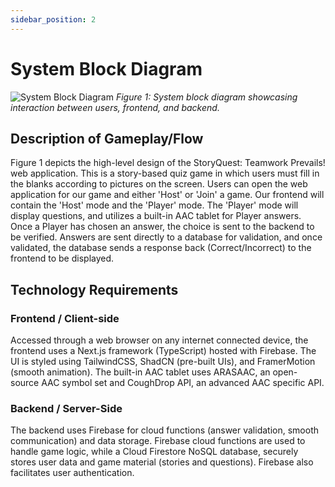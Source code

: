```yaml
---
sidebar_position: 2
---
```


# System Block Diagram

![System Block Diagram](/img/system-block-diagram_2_8_25.png)
*Figure 1: System block diagram showcasing interaction between users, frontend, and backend.*


## Description of Gameplay/Flow

Figure 1 depicts the high-level design of the StoryQuest: Teamwork Prevails! web application. This is a story-based quiz game
in which users must fill in the blanks according to pictures on the screen. Users can open the web application for our game and either 'Host' or 'Join' a game. Our frontend will contain the 'Host' mode and the
'Player' mode. The 'Player' mode will display questions, and utilizes a built-in AAC tablet for Player answers. Once a Player has chosen an answer, the choice
is sent to the backend to be verified. Answers are sent directly to a database for validation, and once validated, the database sends a response back (Correct/Incorrect) to the frontend to be displayed.


## Technology Requirements

### Frontend / Client-side
Accessed through a web browser on any internet connected device, the frontend uses a Next.js framework (TypeScript) hosted with Firebase. The UI is styled using TailwindCSS, ShadCN (pre-built UIs), 
and FramerMotion (smooth animation). The built-in AAC tablet uses ARASAAC, an open-source AAC symbol set and CoughDrop API, an advanced AAC specific API. 

### Backend / Server-Side

The backend uses Firebase for cloud functions (answer validation, smooth communication) and data storage. Firebase cloud functions are used to handle game logic, while a Cloud Firestore NoSQL database, 
securely stores user data and game material (stories and questions). Firebase also facilitates user authentication. 
